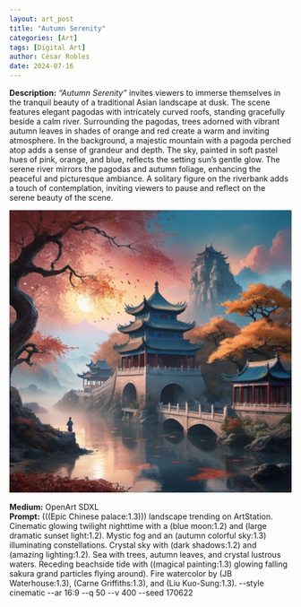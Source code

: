 ```yaml
---
layout: art_post
title: "Autumn Serenity"
categories: [Art]
tags: [Digital Art]
author: César Robles
date: 2024-07-16
---
```

**Description:** *“Autumn Serenity”* invites viewers to immerse themselves in the tranquil beauty of a traditional Asian landscape at dusk. The scene features elegant pagodas with intricately curved roofs, standing gracefully beside a calm river. Surrounding the pagodas, trees adorned with vibrant autumn leaves in shades of orange and red create a warm and inviting atmosphere. In the background, a majestic mountain with a pagoda perched atop adds a sense of grandeur and depth. The sky, painted in soft pastel hues of pink, orange, and blue, reflects the setting sun’s gentle glow. The serene river mirrors the pagodas and autumn foliage, enhancing the peaceful and picturesque ambiance. A solitary figure on the riverbank adds a touch of contemplation, inviting viewers to pause and reflect on the serene beauty of the scene.

![Autumn Serenity](/imag/digital_art/autumn_serenity.jpg)

**Medium:** OpenArt SDXL\
**Prompt:** (((Epic Chinese palace:1.3))) landscape trending on ArtStation. Cinematic glowing twilight nighttime with a (blue moon:1.2) and (large dramatic sunset light:1.2). Mystic fog and an (autumn colorful sky:1.3) illuminating constellations. Crystal sky with (dark shadows:1.2) and (amazing lighting:1.2). Sea with trees, autumn leaves, and crystal lustrous waters. Receding beachside tide with ((magical painting:1.3) glowing falling sakura grand particles flying around). Fire watercolor by (JB Waterhouse:1.3), (Carne Griffiths:1.3), and (Liu Kuo-Sung:1.3). --style cinematic --ar 16:9 --q 50 --v 400 --seed 170622